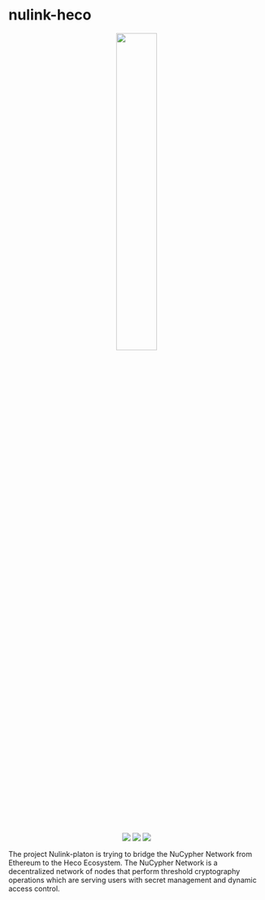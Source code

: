 # nulink-heco

<p align="center">
  <a href="https://www.nulink.org/"><img src="https://github.com/NuLink-network/nulink-resource/blob/94c5538a5fdc25e7d4391f4f2e4af60b3c480fc1/logo/nulink-bg-1.png" width=40%  /></a>
</p>

<p align="center">
  <a href="https://github.com/NuLink-network"><img src="https://img.shields.io/badge/Playground-NuLink_Network-brightgreen?logo=Parity%20Substrate" /></a>
  <a href="http://nulink.org/"><img src="https://img.shields.io/badge/made%20by-NuLink%20Foundation-blue.svg?style=flat-square" /></a>
  <a href="https://github.com/NuLink-network/nulink-heco"><img src="https://img.shields.io/badge/project-Nulink_Heco-yellow.svg?style=flat-square" /></a>
</p>


The project Nulink-platon is trying to bridge the NuCypher Network from Ethereum to the Heco Ecosystem. The NuCypher Network is a decentralized network of nodes that perform threshold cryptography operations which are serving users with secret management and dynamic access control.
